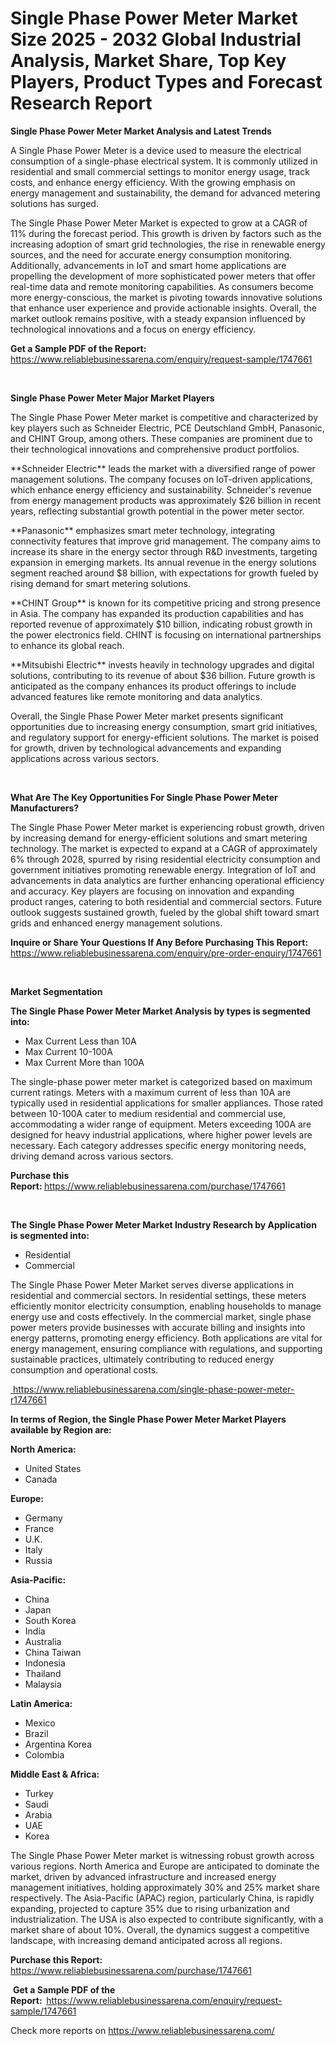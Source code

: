 <p><h1>Single Phase Power Meter Market Size 2025 - 2032 Global Industrial Analysis, Market Share, Top Key Players, Product Types and Forecast Research Report</h1></p><p><strong>Single Phase Power Meter Market Analysis and Latest Trends</strong></p>
<p><p>A Single Phase Power Meter is a device used to measure the electrical consumption of a single-phase electrical system. It is commonly utilized in residential and small commercial settings to monitor energy usage, track costs, and enhance energy efficiency. With the growing emphasis on energy management and sustainability, the demand for advanced metering solutions has surged.</p><p>The Single Phase Power Meter Market is expected to grow at a CAGR of 11% during the forecast period. This growth is driven by factors such as the increasing adoption of smart grid technologies, the rise in renewable energy sources, and the need for accurate energy consumption monitoring. Additionally, advancements in IoT and smart home applications are propelling the development of more sophisticated power meters that offer real-time data and remote monitoring capabilities. As consumers become more energy-conscious, the market is pivoting towards innovative solutions that enhance user experience and provide actionable insights. Overall, the market outlook remains positive, with a steady expansion influenced by technological innovations and a focus on energy efficiency.</p></p>
<p><strong>Get a Sample PDF of the Report:&nbsp;</strong> <a href="https://www.reliablebusinessarena.com/enquiry/request-sample/1747661?utm_campaign=3272&utm_medium=2&utm_source=Github&utm_content=ia&utm_term=07042025&utm_id=single-phase-power-meter">https://www.reliablebusinessarena.com/enquiry/request-sample/1747661</a></p>
<p>&nbsp;</p>
<p><strong>Single Phase Power Meter Major Market Players</strong></p>
<p><p>The Single Phase Power Meter market is competitive and characterized by key players such as Schneider Electric, PCE Deutschland GmbH, Panasonic, and CHINT Group, among others. These companies are prominent due to their technological innovations and comprehensive product portfolios.</p><p>**Schneider Electric** leads the market with a diversified range of power management solutions. The company focuses on IoT-driven applications, which enhance energy efficiency and sustainability. Schneider's revenue from energy management products was approximately $26 billion in recent years, reflecting substantial growth potential in the power meter sector.</p><p>**Panasonic** emphasizes smart meter technology, integrating connectivity features that improve grid management. The company aims to increase its share in the energy sector through R&D investments, targeting expansion in emerging markets. Its annual revenue in the energy solutions segment reached around $8 billion, with expectations for growth fueled by rising demand for smart metering solutions.</p><p>**CHINT Group** is known for its competitive pricing and strong presence in Asia. The company has expanded its production capabilities and has reported revenue of approximately $10 billion, indicating robust growth in the power electronics field. CHINT is focusing on international partnerships to enhance its global reach.</p><p>**Mitsubishi Electric** invests heavily in technology upgrades and digital solutions, contributing to its revenue of about $36 billion. Future growth is anticipated as the company enhances its product offerings to include advanced features like remote monitoring and data analytics.</p><p>Overall, the Single Phase Power Meter market presents significant opportunities due to increasing energy consumption, smart grid initiatives, and regulatory support for energy-efficient solutions. The market is poised for growth, driven by technological advancements and expanding applications across various sectors.</p></p>
<p>&nbsp;</p>
<p><strong>What Are The Key Opportunities For Single Phase Power Meter Manufacturers?</strong></p>
<p><p>The Single Phase Power Meter market is experiencing robust growth, driven by increasing demand for energy-efficient solutions and smart metering technology. The market is expected to expand at a CAGR of approximately 6% through 2028, spurred by rising residential electricity consumption and government initiatives promoting renewable energy. Integration of IoT and advancements in data analytics are further enhancing operational efficiency and accuracy. Key players are focusing on innovation and expanding product ranges, catering to both residential and commercial sectors. Future outlook suggests sustained growth, fueled by the global shift toward smart grids and enhanced energy management solutions.</p></p>
<p><strong>Inquire or Share Your Questions If Any Before Purchasing This Report:</strong> <a href="https://www.reliablebusinessarena.com/enquiry/pre-order-enquiry/1747661?utm_campaign=3272&utm_medium=2&utm_source=Github&utm_content=ia&utm_term=07042025&utm_id=single-phase-power-meter">https://www.reliablebusinessarena.com/enquiry/pre-order-enquiry/1747661</a></p>
<p>&nbsp;</p>
<p><strong>Market Segmentation</strong></p>
<p><strong>The Single Phase Power Meter Market Analysis by types is segmented into:</strong></p>
<p><ul><li>Max Current Less than 10A</li><li>Max Current 10-100A</li><li>Max Current More than 100A</li></ul></p>
<p><p>The single-phase power meter market is categorized based on maximum current ratings. Meters with a maximum current of less than 10A are typically used in residential applications for smaller appliances. Those rated between 10-100A cater to medium residential and commercial use, accommodating a wider range of equipment. Meters exceeding 100A are designed for heavy industrial applications, where higher power levels are necessary. Each category addresses specific energy monitoring needs, driving demand across various sectors.</p></p>
<p><strong>Purchase this Report:&nbsp;</strong><a href="https://www.reliablebusinessarena.com/purchase/1747661?utm_campaign=3272&utm_medium=2&utm_source=Github&utm_content=ia&utm_term=07042025&utm_id=single-phase-power-meter">https://www.reliablebusinessarena.com/purchase/1747661</a></p>
<p>&nbsp;</p>
<p><strong>The Single Phase Power Meter Market Industry Research by Application is segmented into:</strong></p>
<p><ul><li>Residential</li><li>Commercial</li></ul></p>
<p><p>The Single Phase Power Meter Market serves diverse applications in residential and commercial sectors. In residential settings, these meters efficiently monitor electricity consumption, enabling households to manage energy use and costs effectively. In the commercial market, single phase power meters provide businesses with accurate billing and insights into energy patterns, promoting energy efficiency. Both applications are vital for energy management, ensuring compliance with regulations, and supporting sustainable practices, ultimately contributing to reduced energy consumption and operational costs.</p></p>
<p><a href="https://www.reliablebusinessarena.com/single-phase-power-meter-r1747661?utm_campaign=3272&utm_medium=2&utm_source=Github&utm_content=ia&utm_term=07042025&utm_id=single-phase-power-meter">&nbsp;https://www.reliablebusinessarena.com/single-phase-power-meter-r1747661</a></p>
<p><strong>In terms of Region, the Single Phase Power Meter Market Players available by Region are:</strong></p>
<p>
    <p> <strong> North America: </strong>
        <ul>
            <li>United States</li>
            <li>Canada</li>
        </ul>
        </p> 
    <p> <strong> Europe: </strong>
        <ul>
            <li>Germany</li>
            <li>France</li>
            <li>U.K.</li>
            <li>Italy</li>
            <li>Russia</li>
        </ul>
        </p> 
    <p> <strong> Asia-Pacific: </strong>
        <ul>
            <li>China</li>
            <li>Japan</li>
            <li>South Korea</li>
            <li>India</li>
            <li>Australia</li>
            <li>China Taiwan</li>
            <li>Indonesia</li>
            <li>Thailand</li>
            <li>Malaysia</li>
        </ul>
        </p> 
    <p> <strong> Latin America: </strong>
        <ul>
            <li>Mexico</li>
            <li>Brazil</li>
            <li>Argentina Korea</li>
            <li>Colombia</li>
        </ul>
        </p> 
    <p> <strong> Middle East & Africa: </strong>
        <ul>
            <li>Turkey</li>
            <li>Saudi</li>
            <li>Arabia</li>
            <li>UAE</li>
            <li>Korea</li>
        </ul>
    </p>
    </p>
<p><p>The Single Phase Power Meter market is witnessing robust growth across various regions. North America and Europe are anticipated to dominate the market, driven by advanced infrastructure and increased energy management initiatives, holding approximately 30% and 25% market share respectively. The Asia-Pacific (APAC) region, particularly China, is rapidly expanding, projected to capture 35% due to rising urbanization and industrialization. The USA is also expected to contribute significantly, with a market share of about 10%. Overall, the dynamics suggest a competitive landscape, with increasing demand anticipated across all regions.</p></p>
<p><strong>Purchase this Report: </strong><a href="https://www.reliablebusinessarena.com/purchase/1747661?utm_campaign=3272&utm_medium=2&utm_source=Github&utm_content=ia&utm_term=07042025&utm_id=single-phase-power-meter">https://www.reliablebusinessarena.com/purchase/1747661</a></p>
<p>&nbsp;<strong>Get a Sample PDF of the Report:&nbsp;&nbsp;</strong><a href="https://www.reliablebusinessarena.com/enquiry/request-sample/1747661?utm_campaign=3272&utm_medium=2&utm_source=Github&utm_content=ia&utm_term=07042025&utm_id=single-phase-power-meter">https://www.reliablebusinessarena.com/enquiry/request-sample/1747661</a></p>
<p><strong></strong></p>
<p>Check more reports on <a href="https://www.reliablebusinessarena.com/?utm_campaign=3272&utm_medium=2&utm_source=Github&utm_content=ia&utm_term=07042025&utm_id=single-phase-power-meter">https://www.reliablebusinessarena.com/</a></p>